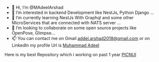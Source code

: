 - 👋 Hi, I’m @MAdeelArshad
- 👀 I’m interested in backend Development like NestJs, Python Django ...
- 🌱 I’m currently learning NestJs With Graphql and some other MicroServices that are connected with NATS server ...
- 💞️ I’m looking to collaborate on some open source projects like OpenPose, Glimpse...
- 📫 You can contact me on Gmail <addel.arshad2018@gmail.com> or on LinkedIn my profile Url is [Muhammad Adeel](https://www.linkedin.com/in/muhammad-adeel-983b94185) 

Here is my best Repository which i working on past 1 year [PICNUI](https://github.com/MAdeelArshad/picnui-djangoserver)
